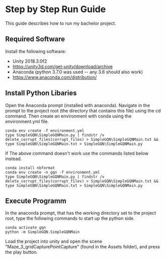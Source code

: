# Step by Step Run Guide
This guide describes how to run my bachelor project.

## Required Software
Install the following software:
- Unity 2018.3.0f2
 - https://unity3d.com/get-unity/download/archive
- Anaconda (python 3.7.0 was used -- any 3.6 should also work)
 - https://www.anaconda.com/distribution/

## Install Python Libaries
Open the Anaconda prompt (installed with anaconda).
Navigate in the prompt to the project root (the directory that contains this file) using the cd command.
Then create an environment with conda using the environment.yml file.
```
conda env create -f environment.yml
type SimpleGQN\SimpleGQNMain.py | findstr /v delete_corrupt_files(corrupt_files) > SimpleGQN\SimpleGQNMain.txt && type SimpleGQN\SimpleGQNMain.txt > SimpleGQN\SimpleGQNMain.py
```

If The above command doesn't work use the commands listed below instead.

```
conda install nbformat
conda env create -n gqn -f environment.yml
type SimpleGQN\SimpleGQNMain.py | findstr /v delete_corrupt_files(corrupt_files) > SimpleGQN\SimpleGQNMain.txt && type SimpleGQN\SimpleGQNMain.txt > SimpleGQN\SimpleGQNMain.py
```

## Execute Programm
In the anaconda prompt, that has the working directory set to the project root, type the following commands to start up the python side.
```
conda activate gqn
python -m SimpleGQN.SimpleGQNMain
```

Load the project into unity and open the scene "Maze_3_gridCapturePointCapture" (found in the Assets folder), and press the play button.
